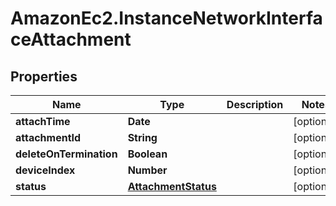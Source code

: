 # AmazonEc2.InstanceNetworkInterfaceAttachment

## Properties

Name | Type | Description | Notes
------------ | ------------- | ------------- | -------------
**attachTime** | **Date** |  | [optional] 
**attachmentId** | **String** |  | [optional] 
**deleteOnTermination** | **Boolean** |  | [optional] 
**deviceIndex** | **Number** |  | [optional] 
**status** | [**AttachmentStatus**](AttachmentStatus.md) |  | [optional] 


